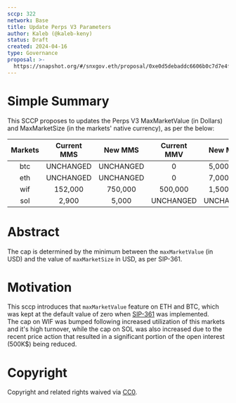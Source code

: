 ```yaml
---
sccp: 322
network: Base
title: Update Perps V3 Parameters
author: Kaleb (@kaleb-keny)
status: Draft
created: 2024-04-16
type: Governance
proposal: >-
  https://snapshot.org/#/snxgov.eth/proposal/0xe0d5debaddc6606b0c7d7e4facf57941c8f5e1434093f0cbf5afb549028b4b81
---
```


# Simple Summary

This SCCP proposes to updates the Perps V3 MaxMarketValue (in Dollars) and MaxMarketSize (in the markets' native currency), as per the below: 

| **Markets** | **Current MMS** | **New MMS** | **Current MMV** | **New MMV** |
|:-----------:|:---------------:|:-----------:|:---------------:|:-----------:|
|     btc     |    UNCHANGED    |  UNCHANGED  |        0        |  5,000,000  |
|     eth     |    UNCHANGED    |  UNCHANGED  |        0        |  7,000,000  |
|     wif     |     152,000     |   750,000   |     500,000     |  1,500,000  |
|     sol     |      2,900      |    5,000    |    UNCHANGED    |  UNCHANGED  |

# Abstract

The cap is determined by the minimum between the `maxMarketValue` (in USD) and the value of `maxMarketSize` in USD, as per SIP-361. 

# Motivation

This sccp introduces that `maxMarketValue` feature on ETH and BTC, which was kept at the default value of zero when [SIP-361](https://sips.synthetix.io/sips/sip-361/) was implemented.  
The cap on WIF was bumped following increased utilization of this markets and it's high turnover, while the cap on SOL was also increased due to the recent price action that resulted in a significant portion of the open interest (500K$) being reduced.


# Copyright

Copyright and related rights waived via [CC0](https://creativecommons.org/publicdomain/zero/1.0/).


